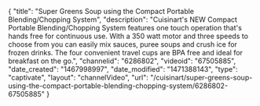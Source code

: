 {
    "title": "Super Greens Soup using the Compact Portable Blending\/Chopping System",
    "description": "Cuisinart's NEW Compact Portable Blending\/Chopping System features one touch operation that's hands free for continuous use. With a 350 watt motor and three speeds to choose from you can easily mix sauces, puree soups and crush ice for frozen drinks. The four convenient travel cups are BPA free and ideal for breakfast on the go.",
    "channelid": "6286802",
    "videoid": "67505885",
    "date_created": "1467998997",
    "date_modified": "1471388143",
    "type": "captivate",
    "layout": "channelVideo",
    "url": "\/cuisinart\/super-greens-soup-using-the-compact-portable-blending-chopping-system\/6286802-67505885"
}